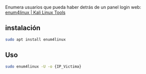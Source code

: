 Enumera usuarios que pueda haber detrás de un panel login
 web: [enum4linux | Kali Linux Tools](https://www.kali.org/tools/enum4linux/)



## instalación


```sh fold:"Install Enum4Linux"
sudo apt install enum4linux
```

## Uso

```sh fold:"Uso Enum4Linux"
sudo enum4linux -U -o {IP_Victima}
```
